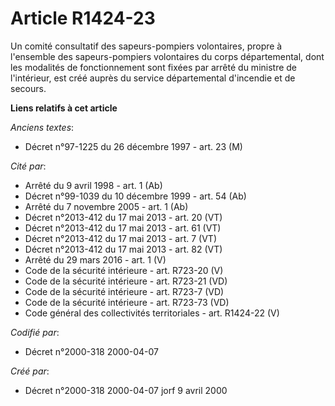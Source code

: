 # Article R1424-23

Un comité consultatif des sapeurs-pompiers volontaires, propre à l'ensemble des sapeurs-pompiers volontaires du corps
départemental, dont les modalités de fonctionnement sont fixées par arrêté du ministre de l'intérieur, est créé auprès du
service départemental d'incendie et de secours.

**Liens relatifs à cet article**

_Anciens textes_:

  - Décret n°97-1225 du 26 décembre 1997 - art. 23 (M)

_Cité par_:

  - Arrêté du 9 avril 1998 - art. 1 (Ab)
  - Décret n°99-1039 du 10 décembre 1999 - art. 54 (Ab)
  - Arrêté du 7 novembre 2005 - art. 1 (Ab)
  - Décret n°2013-412 du 17 mai 2013 - art. 20 (VT)
  - Décret n°2013-412 du 17 mai 2013 - art. 61 (VT)
  - Décret n°2013-412 du 17 mai 2013 - art. 7 (VT)
  - Décret n°2013-412 du 17 mai 2013 - art. 82 (VT)
  - Arrêté du 29 mars 2016 - art. 1 (V)
  - Code de la sécurité intérieure - art. R723-20 (V)
  - Code de la sécurité intérieure - art. R723-21 (VD)
  - Code de la sécurité intérieure - art. R723-7 (VD)
  - Code de la sécurité intérieure - art. R723-73 (VD)
  - Code général des collectivités territoriales - art. R1424-22 (V)

_Codifié par_:

  - Décret n°2000-318 2000-04-07

_Créé par_:

  - Décret n°2000-318 2000-04-07 jorf 9 avril 2000
